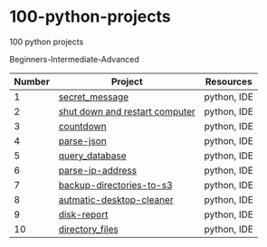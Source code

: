 # 100-python-projects







100 python projects 

Beginners-Intermediate-Advanced



Number | Project      | Resources
------ | ------------- |-------------------------------
1 | [secret_message](https://github.com/Frankpromise/100-python-projects/tree/master/secret-message) | python, IDE
2 | [shut down and restart computer](https://github.com/Frankpromise/100-python-projects/tree/master/shut-restart) | python, IDE
3 | [countdown](https://github.com/Frankpromise/100-python-projects/tree/master/count) | python, IDE
4 | [parse-json](https://github.com/Frankpromise/100-python-projects/tree/master/parse-json) | python, IDE
5 | [query_database](https://github.com/Frankpromise/100-python-projects/tree/master/query-database) | python, IDE
6 | [parse-ip-address](https://github.com/Frankpromise/100-python-projects/tree/master/parse-ip-address) | python, IDE
7 | [backup-directories-to-s3](https://github.com/Frankpromise/100-python-projects/tree/master/backup-directories) | python, IDE
8 | [autmatic-desktop-cleaner](https://github.com/Frankpromise/100-python-projects/tree/master/automatic-desktop-cleaner) | python, IDE
9 | [ disk-report](https://github.com/Frankpromise/100-python-projects/tree/master/disk_report) | python, IDE
10 | [ directory_files](https://github.com/Frankpromise/100-python-projects.git) | python, IDE
